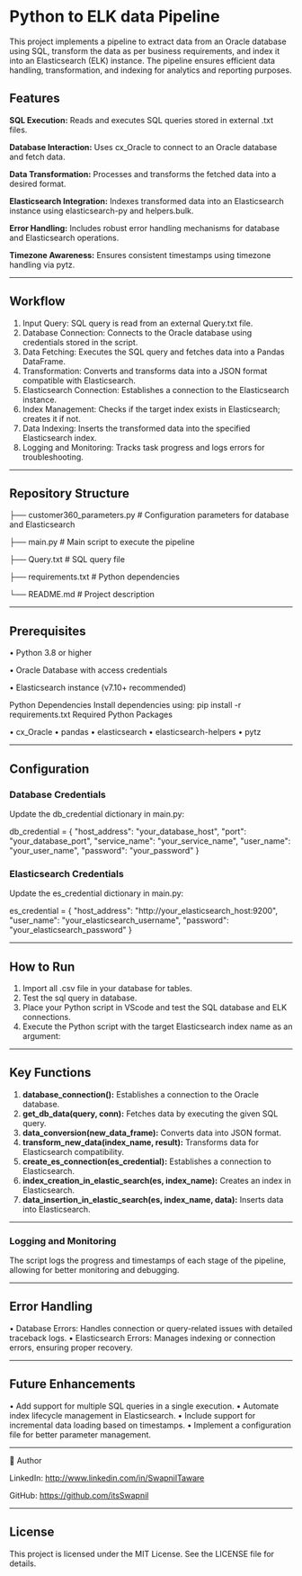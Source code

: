 # Python to ELK data Pipeline

This project implements a pipeline to extract data from an Oracle database using SQL, transform the data as per business requirements, and index it into an Elasticsearch (ELK) instance. The pipeline ensures efficient data handling, transformation, and indexing for analytics and reporting purposes.

## Features

**SQL Execution:** Reads and executes SQL queries stored in external .txt files.

**Database Interaction:** Uses cx_Oracle to connect to an Oracle database and fetch data.

**Data Transformation:** Processes and transforms the fetched data into a desired format.

**Elasticsearch Integration:** Indexes transformed data into an Elasticsearch instance using elasticsearch-py and helpers.bulk.

**Error Handling:** Includes robust error handling mechanisms for database and Elasticsearch operations.

**Timezone Awareness:** Ensures consistent timestamps using timezone handling via pytz.
________________________________________

## Workflow
1.	Input Query: SQL query is read from an external Query.txt file.
2.	Database Connection: Connects to the Oracle database using credentials stored in the script.
3.	Data Fetching: Executes the SQL query and fetches data into a Pandas DataFrame.
4.	Transformation: Converts and transforms data into a JSON format compatible with Elasticsearch.
5.	Elasticsearch Connection: Establishes a connection to the Elasticsearch instance.
6.	Index Management: Checks if the target index exists in Elasticsearch; creates it if not.
7.	Data Indexing: Inserts the transformed data into the specified Elasticsearch index.
8.	Logging and Monitoring: Tracks task progress and logs errors for troubleshooting.
________________________________________

## Repository Structure

├── customer360_parameters.py  # Configuration parameters for database and Elasticsearch

├── main.py                    # Main script to execute the pipeline

├── Query.txt                  # SQL query file

├── requirements.txt           # Python dependencies

└── README.md                  # Project description
________________________________________

## Prerequisites
•	Python 3.8 or higher

•	Oracle Database with access credentials

•	Elasticsearch instance (v7.10+ recommended)

Python Dependencies
Install dependencies using: pip install -r requirements.txt
Required Python Packages

•	cx_Oracle
•	pandas
•	elasticsearch
•	elasticsearch-helpers
•	pytz
________________________________________

## Configuration

### Database Credentials
Update the db_credential dictionary in main.py:

db_credential = {
    "host_address": "your_database_host",
    "port": "your_database_port",
    "service_name": "your_service_name",
    "user_name": "your_user_name",
    "password": "your_password"
}

### Elasticsearch Credentials
Update the es_credential dictionary in main.py:

es_credential = {
    "host_address": "http://your_elasticsearch_host:9200",
    "user_name": "your_elasticsearch_username",
    "password": "your_elasticsearch_password"
}
________________________________________

## How to Run
1.	Import all .csv file in your database for tables.
2.	Test the sql query in database.
3.	Place your Python script in VScode and test the SQL database and ELK connections.
4.	Execute the Python script with the target Elasticsearch index name as an argument:

________________________________________
## Key Functions
1.	**database_connection():**  Establishes a connection to the Oracle database.
2.	**get_db_data(query, conn):** Fetches data by executing the given SQL query.
3.	**data_conversion(new_data_frame):**  Converts data into JSON format.
4.	**transform_new_data(index_name, result):** Transforms data for Elasticsearch compatibility.
5.	**create_es_connection(es_credential):**  Establishes a connection to Elasticsearch.
6.	**index_creation_in_elastic_search(es, index_name):**  Creates an index in Elasticsearch.
7.	**data_insertion_in_elastic_search(es, index_name, data):**  Inserts data into Elasticsearch.
________________________________________
### Logging and Monitoring
The script logs the progress and timestamps of each stage of the pipeline, allowing for better monitoring and debugging.
________________________________________
## Error Handling
•	Database Errors: Handles connection or query-related issues with detailed traceback logs.
•	Elasticsearch Errors: Manages indexing or connection errors, ensuring proper recovery.
________________________________________
## Future Enhancements 
•	Add support for multiple SQL queries in a single execution.
•	Automate index lifecycle management in Elasticsearch.
•	Include support for incremental data loading based on timestamps.
•	Implement a configuration file for better parameter management.
________________________________________

🙋 Author

LinkedIn: http://www.linkedin.com/in/SwapnilTaware

GitHub: https://github.com/itsSwapnil

---

## License
This project is licensed under the MIT License. See the LICENSE file for details.

